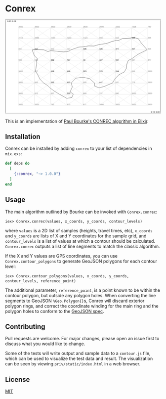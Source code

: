 # Conrex

![Example output visualization](https://github.com/NAISorg/conrex/raw/master/priv/static/screenshot.png)

This is an implementation of [Paul Bourke's CONREC algorithm in Elixir](http://paulbourke.net/papers/conrec/).

## Installation

Conrex can be installed by adding `conrex` to your list of dependencies in
`mix.exs`:

```elixir
def deps do
  [
    {:conrex, "~> 1.0.0"}
  ]
end
```

## Usage

The main algorithm outlined by Bourke can be invoked with `Conrex.conrec`:

```
iex> Conrex.conrec(values, x_coords, y_coords, contour_levels)
```

where `values` is a 2D list of samples (heights, travel times, etc), `x_coords`
and `y_coords` are lists of X and Y coordinates for the sample grid, and
`contour_levels` is a list of values at which a contour should be calculated.
`Conrex.conrec` outputs a list of line segments to match the classic algorithm.

If the X and Y values are GPS coordinates, you can use `Conrex.contour_polygons`
to generate GeoJSON polygons for each contour level:

```
iex> Conrex.contour_polygons(values, x_coords, y_coords, contour_levels, reference_point)
```

The additional parameter, `reference_point`, is a point known to be within the
contour polygon, but outside any polygon holes. When converting the line
segments to GeoJSON `%Geo.Polygon{}`s, Conrex will discard exterior polygon
rings, and correct the coordinate winding for the main ring and the polygon
holes to conform to the [GeoJSON spec](https://tools.ietf.org/html/rfc7946#section-3.1.6).

## Contributing

Pull requests are welcome. For major changes, please open an issue first to
discuss what you would like to change.

Some of the tests will write output and sample data to a `contour.js` file,
which can be used to visualize the test data and result. The visualization can
be seen by viewing `priv/static/index.html` in a web browser.

## License

[MIT](https://choosealicense.com/licenses/mit/)
